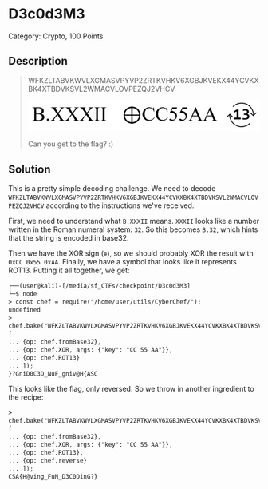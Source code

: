 # D3c0d3M3
Category: Crypto, 100 Points

## Description

> WFKZLTABVKWVLXGMASVPYVP2ZRTKVHKV6XGBJKVEKX44YCVKXBK4XTBDVKSVL2WMACVLOVPEZQJ2VHCV 
> 
> ![](images/DecodeMe.png)
>
> Can you get to the flag? :) 


## Solution

This is a pretty simple decoding challenge. We need to decode `WFKZLTABVKWVLXGMASVPYVP2ZRTKVHKV6XGBJKVEKX44YCVKXBK4XTBDVKSVL2WMACVLOVPEZQJ2VHCV` according to the instructions we've received.

First, we need to understand what `B.XXXII` means. `XXXII` looks like a number written in the Roman numeral system: `32`. So this becomes `B.32`, which hints that the string is encoded in base32.

Then we have the XOR sign (`⊕`), so we should probably XOR the result with `0xCC 0x55 0xAA`. Finally, we have a symbol that looks like it represents ROT13. Putting it all together, we get:

```console
┌──(user@kali)-[/media/sf_CTFs/checkpoint/D3c0d3M3]
└─$ node
> const chef = require("/home/user/utils/CyberChef/");
undefined
> chef.bake("WFKZLTABVKWVLXGMASVPYVP2ZRTKVHKV6XGBJKVEKX44YCVKXBK4XTBDVKSVL2WMACVLOVPEZQJ2VHCV", [
... {op: chef.fromBase32},
... {op: chef.XOR, args: {"key": "CC 55 AA"}},
... {op: chef.ROT13}
... ]);
}?GniD0C3D_NuF_gniv@H{ASC
```

This looks like the flag, only reversed. So we throw in another ingredient to the recipe:

```console
> chef.bake("WFKZLTABVKWVLXGMASVPYVP2ZRTKVHKV6XGBJKVEKX44YCVKXBK4XTBDVKSVL2WMACVLOVPEZQJ2VHCV", [
... {op: chef.fromBase32},
... {op: chef.XOR, args: {"key": "CC 55 AA"}},
... {op: chef.ROT13},
... {op: chef.reverse}
... ]);
CSA{H@ving_FuN_D3C0DinG?}
```

